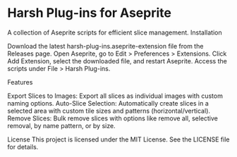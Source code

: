 # Harsh Plug-ins for Aseprite
A collection of Aseprite scripts for efficient slice management.
Installation

Download the latest harsh-plug-ins.aseprite-extension file from the Releases page.
Open Aseprite, go to Edit > Preferences > Extensions.
Click Add Extension, select the downloaded file, and restart Aseprite.
Access the scripts under File > Harsh Plug-ins.

Features

Export Slices to Images: Export all slices as individual images with custom naming options.
Auto-Slice Selection: Automatically create slices in a selected area with custom tile sizes and patterns (horizontal/vertical).
Remove Slices: Bulk remove slices with options like remove all, selective removal, by name pattern, or by size.

License
This project is licensed under the MIT License. See the LICENSE file for details.

